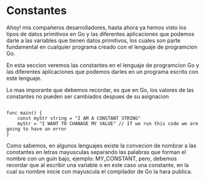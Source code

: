 # Constantes

Ahoy! mis compañeros desarrolladores, hasta ahora ya hemos visto los tipos de datos primitivos en Go y las diferentes aplicaciones que podemos darle a las variables que tienen datos primitivos, los cuales son parte fundamental en cualquier programa creado con el lenguaje de programcion Go.

En esta seccion veremos las constantes en el lenguaje de programcion Go y las diferentes aplicaciones que podemos darles en un programa escrito con este lenguaje.

Lo mas imporante que debemos recordar, es que en Go, los valores de las constantes no pueden ser cambiados despues de su asignacion

```golang

func main() {
    const myStr string = "I AM A CONSTANT STRING"
    myStr = "I WANT TO CHANAGE MY VALUE" // If we run this code we are going to have an error
}
```

Como sabemos, en algunos lenguajes existe la convecion de nombrar a las constantes en letras mayusculas separando las palabras que forman el nombre con un guin bajo, ejemplo: MY_CONSTANT, pero, debemos recordar que al escribir una variable o en este caso una constante, en la cual su nombre inicie con mayuscula el compilador de Go la hara publica. 


